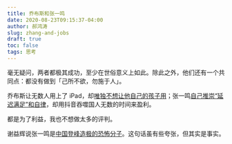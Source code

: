 ```yaml
---
title: 乔布斯和张一鸣
date: 2020-08-23T09:15:37-04:00
author: 郝鸿涛
slug: zhang-and-jobs
draft: true
toc: false
tags: 思考
---
```


毫无疑问，两者都极其成功，至少在世俗意义上如此。除此之外，他们还有一个共同点：都没有做到「己所不欲，勿施于人」。

乔布斯让无数人用上了 iPad，却[唯独不想让他自己的孩子用](https://www.nytimes.com/2014/09/11/fashion/steve-jobs-apple-was-a-low-tech-parent.html?_r=0)；张一鸣[自己推崇“延迟满足”和自律](https://www.digitaling.com/articles/300278.html)，却用抖音吞噬国人无数的时间来盈利。

都是为了利益，我也不想做太多的评判。

谢益辉说张一鸣是[中国登峰造极的恐怖分子](https://yihui.org/cn/2019/04/sapiens-notes/#%E7%AC%AC%E5%8D%81%E5%85%AB%E7%AB%A0-%E4%B8%80%E5%9C%BA%E6%B0%B8%E8%BF%9C%E7%9A%84%E9%9D%A9%E5%91%BD)。这句话虽有些夸张，但其实是事实。